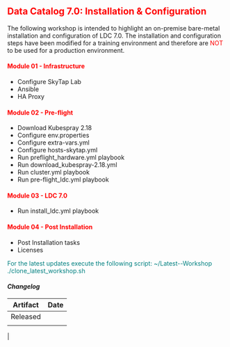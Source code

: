 ## <font color='red'>Data Catalog 7.0: Installation & Configuration</font>
The following workshop is intended to highlight an on-premise bare-metal installation and configuration of LDC 7.0. The installation and configuration steps have been modified for a training environment and therefore are <font color='red'>NOT</font> to be used for a production environment.

#### <font color='red'>Module 01 - Infrastructure</font>
* Configure SkyTap Lab
* Ansible
* HA Proxy

#### <font color='red'>Module 02 - Pre-flight</font>
* Download Kubespray 2.18
* Configure env.properties
* Configure extra-vars.yml
* Configure hosts-skytap.yml
* Run preflight_hardware.yml playbook
* Run download_kubespray-2.18.yml
* Run cluster.yml playbook
* Run pre-flight_ldc.yml playbook

#### <font color='red'>Module 03 - LDC 7.0</font>
* Run install_ldc.yml playbook

#### <font color='red'>Module 04 - Post Installation</font>
* Post Installation tasks
* Licenses


<font color='teal'>For the latest updates execute the following script: ~/Latest--Workshop ./clone_latest_workshop.sh </font>

#### <em> Changelog </em>

| Artifact                   | Date     |  
| ---------------------------| ---------| 
| Released                   |          | 
|                            |          |               
|
 
